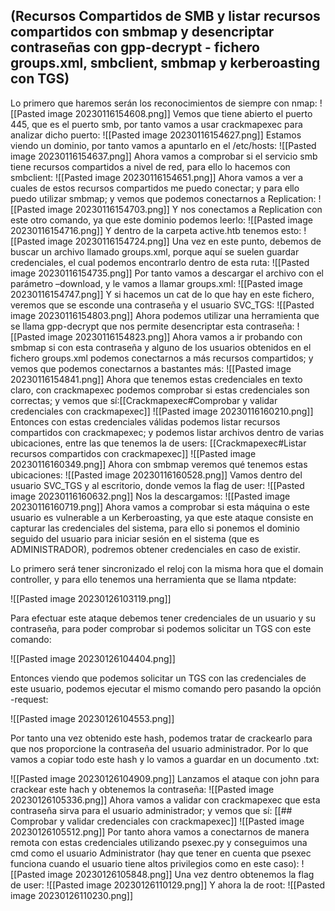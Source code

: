 ## (Recursos Compartidos de SMB y listar recursos compartidos con smbmap y desencriptar contraseñas con gpp-decrypt - fichero groups.xml, smbclient, smbmap y kerberoasting con TGS)
Lo primero que haremos serán los reconocimientos de siempre con nmap:
![[Pasted image 20230116154608.png]]
Vemos que tiene abierto el puerto 445, que es el puerto smb, por tanto vamos a usar crackmapexec para analizar dicho puerto:
![[Pasted image 20230116154627.png]]
Estamos viendo un dominio, por tanto vamos a apuntarlo en el /etc/hosts:
![[Pasted image 20230116154637.png]]
Ahora vamos a comprobar si el servicio smb tiene recursos compartidos a nivel de red, para ello lo hacemos con smbclient:
![[Pasted image 20230116154651.png]]
Ahora vamos a ver a cuales de estos recursos compartidos me puedo conectar; y para ello puedo utilizar smbmap; y vemos que podemos conectarnos a Replication:
![[Pasted image 20230116154703.png]]
Y nos conectamos a Replication con este otro comando, ya que este dominio podemos leerlo:
![[Pasted image 20230116154716.png]]
Y dentro de la carpeta active.htb tenemos esto:
![[Pasted image 20230116154724.png]]
Una vez en este punto, debemos de buscar un archivo llamado groups.xml, porque aquí se suelen guardar credenciales, el cual podemos encontrarlo dentro de esta ruta:
![[Pasted image 20230116154735.png]]
Por tanto vamos a descargar el archivo con el parámetro –download, y le vamos a llamar groups.xml:
![[Pasted image 20230116154747.png]]
Y si hacemos un cat de lo que hay en este fichero, veremos que se esconde una contraseña y el usuario SVC_TGS:
![[Pasted image 20230116154803.png]]
Ahora podemos utilizar una herramienta que se llama gpp-decrypt que nos permite desencriptar esta contraseña:
![[Pasted image 20230116154823.png]]
Ahora vamos a ir probando con smbmap si con esta contraseña y alguno de los usuarios obtenidos en el fichero groups.xml podemos conectarnos a más recursos compartidos; y vemos que podemos conectarnos a bastantes más:
![[Pasted image 20230116154841.png]]
Ahora que tenemos estas credenciales en texto claro, con crackmapexec podemos comprobar si estas credenciales son correctas; y vemos que sí:[[Crackmapexec#Comprobar y validar credenciales con crackmapexec]]
![[Pasted image 20230116160210.png]]
Entonces con estas credenciales válidas podemos listar recursos compartidos con crackmapexec; y podemos listar archivos dentro de varias ubicaciones, entre las que tenemos la de users: [[Crackmapexec#Listar recursos compartidos con crackmapexec]]
![[Pasted image 20230116160349.png]]
Ahora con smbmap veremos qué tenemos estas ubicaciones:
![[Pasted image 20230116160528.png]]
Vamos dentro del usuario SVC_TGS y al escritorio, donde vemos la flag de user:
![[Pasted image 20230116160632.png]]
Nos la descargamos:
![[Pasted image 20230116160719.png]]
Ahora vamos a comprobar si esta máquina o este usuario es vulnerable a un Kerberoasting, ya que este ataque consiste en capturar las credenciales del sistema, para ello si ponemos el dominio seguido del usuario para iniciar sesión en el sistema (que es ADMINISTRADOR), podremos obtener credenciales en caso de existir.

Lo primero será tener sincronizado el reloj con la misma hora que el domain controller, y para ello tenemos una herramienta que se llama ntpdate:

![[Pasted image 20230126103119.png]]

Para efectuar este ataque debemos tener credenciales de un usuario y su contraseña, para poder comprobar si podemos solicitar un TGS con este comando:

![[Pasted image 20230126104404.png]]

Entonces viendo que podemos solicitar un TGS con las credenciales de este usuario, podemos ejecutar el mismo comando pero pasando la opción -request:

![[Pasted image 20230126104553.png]]

Por tanto una vez obtenido este hash, podemos tratar de crackearlo para que nos proporcione la contraseña del usuario administrador. Por lo que vamos a copiar todo este hash y lo vamos a guardar en un documento .txt:

![[Pasted image 20230126104909.png]]
Lanzamos el ataque con john para crackear este hach y obtenemos la contraseña:
![[Pasted image 20230126105336.png]]
Ahora vamos a validar con crackmapexec que esta contraseña sirva para el usuario administrador; y vemos que sí: [[## Comprobar y validar credenciales con crackmapexec]]
![[Pasted image 20230126105512.png]]
Por tanto ahora vamos a conectarnos de manera remota con estas credenciales utilizando psexec.py y conseguimos una cmd como el usuario Administrator (hay que tener en cuenta que psexec funciona cuando el usuario tiene altos privilegios como en este caso):
![[Pasted image 20230126105848.png]]
Una vez dentro obtenemos la flag de user:
![[Pasted image 20230126110129.png]]
Y ahora la de root:
![[Pasted image 20230126110230.png]]


